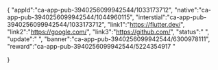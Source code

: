 {
 "appId":"ca-app-pub-3940256099942544/1033173712",
 "native":"ca-app-pub-3940256099942544/1044960115",
 "interstial":"ca-app-pub-3940256099942544/1033173712",
 "link1":"https://flutter.dev/",
 "link2":"https://google.com/",
 "link3":"https://github.com/",
 "status":" ",
 "update":" ",
 "banner":"ca-app-pub-3940256099942544/6300978111",
 "reward":"ca-app-pub-3940256099942544/5224354917 "
 
}
